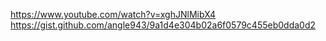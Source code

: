 https://www.youtube.com/watch?v=xghJNlMibX4
https://gist.github.com/angle943/9a1d4e304b02a6f0579c455eb0dda0d2